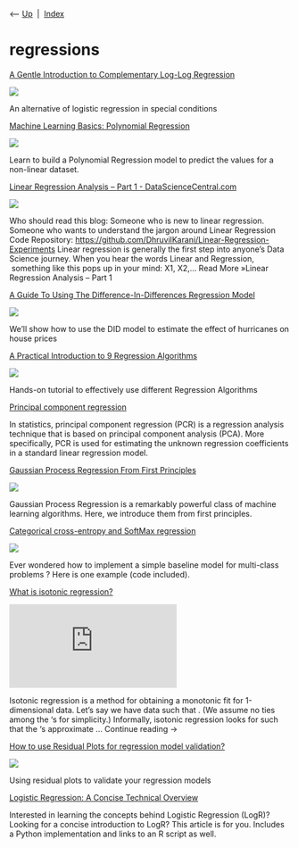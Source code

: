 <div class="nav">

⟵ [Up](index.html)  \|  [Index](index.html)

</div>

# regressions

<div class="cards">

<div class="card">

<div class="card-title">

[A Gentle Introduction to Complementary Log-Log
Regression](https://towardsdatascience.com/a-gentle-introduction-to-complementary-log-log-regression-8ac3c5c1cd83)

</div>

<div class="card-image">

[![](https://miro.medium.com/v2/resize:fit:804/1*Hf-jMeR_YQ9bV18Tdu8EQw.png)](https://towardsdatascience.com/a-gentle-introduction-to-complementary-log-log-regression-8ac3c5c1cd83)

</div>

An alternative of logistic regression in special conditions

</div>

<div class="card">

<div class="card-title">

[Machine Learning Basics: Polynomial
Regression](https://towardsdatascience.com/machine-learning-basics-polynomial-regression-3f9dd30223d1?source=rss----7f60cf5620c9---4)

</div>

<div class="card-image">

[![](https://miro.medium.com/v2/resize:fit:386/1*ZqC8Vymxw8eZyHReHdTobQ.png)](https://towardsdatascience.com/machine-learning-basics-polynomial-regression-3f9dd30223d1?source=rss----7f60cf5620c9---4)

</div>

Learn to build a Polynomial Regression model to predict the values for a
non-linear dataset.

</div>

<div class="card">

<div class="card-title">

[Linear Regression Analysis – Part 1 -
DataScienceCentral.com](https://www.datasciencecentral.com/linear-regression-analysis-part-1)

</div>

<div class="card-image">

[![](https://www.datasciencecentral.com/wp-content/uploads/2021/10/aVn4jSOBV66kGVnZXtNQSvYEsNPyXbS0r-xLmDXIR00Bo3_CPEBxyLbP2VYE1BndKBym_3uG9xb6TyjSgvEaXwQ99JGcEE9a5KHaC1dt5t4ccKe-EucnHIWhipBvO6NBaBbhVbAqCtKMLUEBPg.jpeg)](https://www.datasciencecentral.com/linear-regression-analysis-part-1)

</div>

Who should read this blog: Someone who is new to linear regression.
Someone who wants to understand the jargon around Linear Regression Code
Repository:
https://github.com/DhruvilKarani/Linear-Regression-Experiments Linear
regression is generally the first step into anyone’s Data Science
journey. When you hear the words Linear and Regression,  something like
this pops up in your mind: X1, X2,… Read More »Linear Regression
Analysis – Part 1

</div>

<div class="card">

<div class="card-title">

[A Guide To Using The Difference-In-Differences Regression
Model](https://towardsdatascience.com/a-guide-to-using-the-difference-in-differences-regression-model-87cd2fb3224a?source=rss----7f60cf5620c9---4)

</div>

<div class="card-image">

[![](https://miro.medium.com/v2/resize:fill:1024:539/g:fp:0.51:0.49/1*cPYy3jhOflFcT_4YDDPKTA.png)](https://towardsdatascience.com/a-guide-to-using-the-difference-in-differences-regression-model-87cd2fb3224a?source=rss----7f60cf5620c9---4)

</div>

We’ll show how to use the DID model to estimate the effect of hurricanes
on house prices

</div>

<div class="card">

<div class="card-title">

[A Practical Introduction to 9 Regression
Algorithms](https://towardsdatascience.com/a-practical-introduction-to-9-regression-algorithms-389057f86eb9?source=rss----7f60cf5620c9---4)

</div>

<div class="card-image">

[![](https://miro.medium.com/v2/resize:fit:1200/1*F2f1whiAvABj6le6mrLkBg.jpeg)](https://towardsdatascience.com/a-practical-introduction-to-9-regression-algorithms-389057f86eb9?source=rss----7f60cf5620c9---4)

</div>

Hands-on tutorial to effectively use different Regression Algorithms

</div>

<div class="card">

<div class="card-title">

[Principal component
regression](https://en.wikipedia.org/wiki/Principal_component_regression)

</div>

In statistics, principal component regression (PCR) is a regression
analysis technique that is based on principal component analysis (PCA).
More specifically, PCR is used for estimating the unknown regression
coefficients in a standard linear regression model.

</div>

<div class="card">

<div class="card-title">

[Gaussian Process Regression From First
Principles](https://link.medium.com/lHlKcyxzFeb)

</div>

<div class="card-image">

[![](https://miro.medium.com/v2/resize:fit:1200/1*yeNqtXXdLvh82LKOHmsWZA.png)](https://link.medium.com/lHlKcyxzFeb)

</div>

Gaussian Process Regression is a remarkably powerful class of machine
learning algorithms. Here, we introduce them from first principles.

</div>

<div class="card">

<div class="card-title">

[Categorical cross-entropy and SoftMax
regression](https://towardsdatascience.com/categorical-cross-entropy-and-softmax-regression-780e8a2c5e8c?source=rss----7f60cf5620c9---4)

</div>

<div class="card-image">

[![](https://miro.medium.com/v2/resize:fit:1200/1*-3yza9S1OCTAANFXGkgYQg.jpeg)](https://towardsdatascience.com/categorical-cross-entropy-and-softmax-regression-780e8a2c5e8c?source=rss----7f60cf5620c9---4)

</div>

Ever wondered how to implement a simple baseline model for multi-class
problems ? Here is one example (code included).

</div>

<div class="card">

<div class="card-title">

[What is isotonic
regression?](https://www.r-bloggers.com/what-is-isotonic-regression)

</div>

<div class="card-image">

[![](https://s0.wp.com/latex.php?latex=%28x_1%2C+y_1%29%2C+%5Cdots%2C+%28x_n%2C+y_n%29+%5Cin+%5Cmathbb%7BR%7D%5E2&bg=ffffff&%23038;fg=333333&%23038;s=0)](https://www.r-bloggers.com/what-is-isotonic-regression)

</div>

Isotonic regression is a method for obtaining a monotonic fit for
1-dimensional data. Let’s say we have data such that . (We assume no
ties among the ‘s for simplicity.) Informally, isotonic regression looks
for such that the ‘s approximate … Continue reading →

</div>

<div class="card">

<div class="card-title">

[How to use Residual Plots for regression model
validation?](https://towardsdatascience.com/how-to-use-residual-plots-for-regression-model-validation-c3c70e8ab378?source=rss----7f60cf5620c9---4)

</div>

<div class="card-image">

[![](https://miro.medium.com/v2/resize:fit:1050/1*oTXSfcDuNswemdqn6i1GhA.jpeg)](https://towardsdatascience.com/how-to-use-residual-plots-for-regression-model-validation-c3c70e8ab378?source=rss----7f60cf5620c9---4)

</div>

Using residual plots to validate your regression models

</div>

<div class="card">

<div class="card-title">

[Logistic Regression: A Concise Technical
Overview](https://www.kdnuggets.com/2018/02/logistic-regression-concise-technical-overview.html)

</div>

Interested in learning the concepts behind Logistic Regression (LogR)?
Looking for a concise introduction to LogR? This article is for you.
Includes a Python implementation and links to an R script as well.

</div>

</div>
